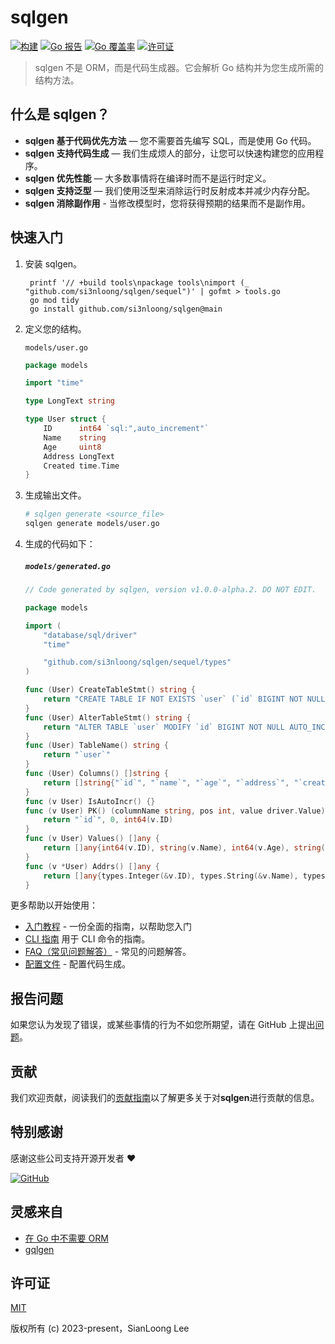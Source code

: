 # sqlgen

[![构建](https://github.com/si3nloong/sqlgen/workflows/test/badge.svg?branch=main)](https://github.com/si3nloong/sqlgen/actions?query=workflow%3Atest)
[![Go 报告](https://goreportcard.com/badge/github.com/si3nloong/sqlgen)](https://goreportcard.com/report/github.com/si3nloong/sqlgen)
[![Go 覆盖率](https://codecov.io/gh/si3nloong/sqlgen/branch/main/graph/badge.svg)](https://codecov.io/gh/si3nloong/sqlgen)
[![许可证](https://img.shields.io/github/license/si3nloong/sqlgen)](https://github.com/si3nloong/sqlgen/blob/main/LICENSE)

> sqlgen 不是 ORM，而是代码生成器。它会解析 Go 结构并为您生成所需的结构方法。

## 什么是 sqlgen？

- **sqlgen 基于代码优先方法** — 您不需要首先编写 SQL，而是使用 Go 代码。
- **sqlgen 支持代码生成** — 我们生成烦人的部分，让您可以快速构建您的应用程序。
- **sqlgen 优先性能** — 大多数事情将在编译时而不是运行时定义。
- **sqlgen 支持泛型** — 我们使用泛型来消除运行时反射成本并减少内存分配。
- **sqlgen 消除副作用** - 当修改模型时，您将获得预期的结果而不是副作用。

## 快速入门

1. 安装 sqlgen。

   ```console
    printf '// +build tools\npackage tools\nimport (_ "github.com/si3nloong/sqlgen/sequel")' | gofmt > tools.go
    go mod tidy
    go install github.com/si3nloong/sqlgen@main
   ```

2. 定义您的结构。

   `models/user.go`

   ```go
   package models

   import "time"

   type LongText string

   type User struct {
       ID      int64 `sql:",auto_increment"`
       Name    string
       Age     uint8
       Address LongText
       Created time.Time
   }
   ```

3. 生成输出文件。

   ```bash
   # sqlgen generate <source_file>
   sqlgen generate models/user.go
   ```

4. 生成的代码如下：

   <h5 a><strong><code>models/generated.go</code></strong></h5>

   ```go
   // Code generated by sqlgen, version v1.0.0-alpha.2. DO NOT EDIT.

   package models

   import (
       "database/sql/driver"
       "time"

       "github.com/si3nloong/sqlgen/sequel/types"
   )

   func (User) CreateTableStmt() string {
       return "CREATE TABLE IF NOT EXISTS `user` (`id` BIGINT NOT NULL AUTO_INCREMENT,`name` VARCHAR(255) NOT NULL,`age` TINYINT UNSIGNED NOT NULL,`address` VARCHAR(255) NOT NULL,`created` DATETIME NOT NULL,PRIMARY KEY (`id`));"
   }
   func (User) AlterTableStmt() string {
       return "ALTER TABLE `user` MODIFY `id` BIGINT NOT NULL AUTO_INCREMENT,MODIFY `name` VARCHAR(255) NOT NULL AFTER `id`,MODIFY `age` TINYINT UNSIGNED NOT NULL AFTER `name`,MODIFY `address` VARCHAR(255) NOT NULL AFTER `age`,MODIFY `created` DATETIME NOT NULL AFTER `address`;"
   }
   func (User) TableName() string {
       return "`user`"
   }
   func (User) Columns() []string {
       return []string{"`id`", "`name`", "`age`", "`address`", "`created`"}
   }
   func (v User) IsAutoIncr() {}
   func (v User) PK() (columnName string, pos int, value driver.Value) {
       return "`id`", 0, int64(v.ID)
   }
   func (v User) Values() []any {
       return []any{int64(v.ID), string(v.Name), int64(v.Age), string(v.Address), time.Time(v.Created)}
   }
   func (v *User) Addrs() []any {
       return []any{types.Integer(&v.ID), types.String(&v.Name), types.Integer(&v.Age), types.String(&v.Address), (*time.Time)(&v.Created)}
   }
   ```

更多帮助以开始使用：

- [入门教程](/docs/GET_STARTED-zh.md) - 一份全面的指南，以帮助您入门
- [CLI 指南](/docs/CLI-zh.md) 用于 CLI 命令的指南。
- [FAQ（常见问题解答）](/docs/FAQ-zh.md) - 常见的问题解答。
- [配置文件](/docs/CONFIGURATION-zh.md) - 配置代码生成。

## 报告问题

如果您认为发现了错误，或某些事情的行为不如您所期望，请在 GitHub 上提出[问题](https://github.com/si3nloong/sqlgen/issues)。

## 贡献

我们欢迎贡献，阅读我们的[贡献指南](https://github.com/si3nloong/sqlgen/blob/main/CONTRIBUTING.md)以了解更多关于对**sqlgen**进行贡献的信息。

## 特别感谢

感谢这些公司支持开源开发者 ❤

[![GitHub](https://jstools.dev/img/badges/github.svg)](https://github.com/open-source)

## 灵感来自

- [在 Go 中不需要 ORM](https://medium.com/@enverbisevac/you-dont-need-orm-in-go-9216fb74cdfd)
- [gqlgen](https://github.com/99designs/gqlgen)

## 许可证

[MIT](https://github.com/si3nloong/sqlgen/blob/main/LICENSE)

版权所有 (c) 2023-present，SianLoong Lee
